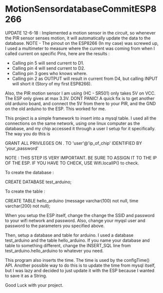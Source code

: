 # MotionSensordatabaseCommitESP8266


UPDATE 12-6-18 : 
Implemented a motion sensor in the circuit, so whenever the PIR sensor senses motion, it will automatically update the data 
to the database. NOTE - The pinout on the ESP8266 (In my case) was screwed up, I used a multimeter to measure where the 
current was coming from when I called current on specific Pins, here are the results : 
 - Calling pin 5 will send current to D1.
 - Calling pin 4 will send current to D2. 
 - Calling pin 3 goes who knows where.
 - Calling pin 2 as OUTPUT will result in current from D4, but calling INPUT will short it (Story of my first ESP8266).
 
Also, the PIR motion sensor I am using (HC - SR501) only takes 5V on VCC. The ESP only gives at max 3.3V. DONT PANIC!
A quick fix is to get another old arduino board, and connect the 5V from there to your PIR, and the GND on the 
old arduino to the ESP. This worked for me.

This project is a simple framework to insert into a mysql table. I used all the connections on the same network, using one linux computer as the database, and my chip accessed it through a user I setup for it specifically. The way you do this is 

GRANT ALL PRIVILEGES ON *.* TO 'user'@'ip_of_chip' IDENTIFIED BY 'your_password'

NOTE : THIS STEP IS VERY IMPORTANT. BE SURE TO ASSIGN IT TO THE IP OF THE ESP. IF YOU HAVE TO CHECK, USE Wifi.localIP() to check.

To create the database : 

CREATE DATABASE test_arduino;

To create the table : 

CREATE TABLE hello_arduino (message varchar(100) not null, time varchar(200) not null);

When you setup the ESP itself, change the change the SSID and password to your wifi network and password. Also, change your
myqsl user and password to the parameters you specified above.

Then, setup a database and table for arduino. I used a database test_arduino and the table hello_arduino. If you name your 
database and table to something different, change the INSERT_SQL line from test_arduino.hello_arduino to whatever you need. 

This program also inserts the time. The time is used by the configTime() API. Another possible way to do this is to update the 
time from mysql itself, but I was lazy and decided to just update it with the ESP because I wanted to save it as a String.


Good Luck with your project. 



